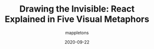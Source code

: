 ---
author: mappletons
date: 2020-09-22
layout: post.njk
publisher: eggheadio
tags:
  - talk
  - javascript
  - react
target_url: https://egghead.io/talks/javascript-drawing-the-invisible-react-explained-in-five-visual-metaphors
title: "Drawing the Invisible: React Explained in Five Visual Metaphors"
---